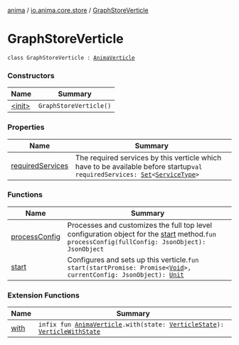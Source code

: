 [anima](../../index.md) / [io.anima.core.store](../index.md) / [GraphStoreVerticle](./index.md)

# GraphStoreVerticle

`class GraphStoreVerticle : `[`AnimaVerticle`](../../io.anima/-anima-verticle/index.md)

### Constructors

| Name | Summary |
|---|---|
| [&lt;init&gt;](-init-.md) | `GraphStoreVerticle()` |

### Properties

| Name | Summary |
|---|---|
| [requiredServices](required-services.md) | The required services by this verticle which have to be available before startup`val requiredServices: `[`Set`](https://kotlinlang.org/api/latest/jvm/stdlib/kotlin.collections/-set/index.html)`<`[`ServiceType`](../../io.anima/-service-type/index.md)`>` |

### Functions

| Name | Summary |
|---|---|
| [processConfig](process-config.md) | Processes and customizes the full top level configuration object for the [start](../../io.anima/-anima-verticle/start.md) method.`fun processConfig(fullConfig: JsonObject): JsonObject` |
| [start](start.md) | Configures and sets up this verticle.`fun start(startPromise: Promise<`[`Void`](https://docs.oracle.com/javase/6/docs/api/java/lang/Void.html)`>, currentConfig: JsonObject): `[`Unit`](https://kotlinlang.org/api/latest/jvm/stdlib/kotlin/-unit/index.html) |

### Extension Functions

| Name | Summary |
|---|---|
| [with](../../io.anima/with.md) | `infix fun `[`AnimaVerticle`](../../io.anima/-anima-verticle/index.md)`.with(state: `[`VerticleState`](../../io.anima/-verticle-state/index.md)`): `[`VerticleWithState`](../../io.anima/-verticle-with-state/index.md) |
